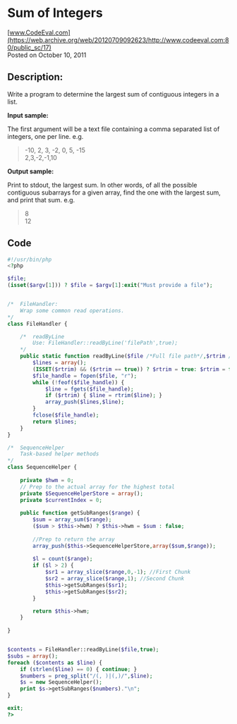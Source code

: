 # Sum of Integers <br />
[www.CodeEval.com](https://web.archive.org/web/20120709092623/http://www.codeeval.com:80/public_sc/17) <br />
Posted on October 10, 2011

## Description:

Write a program to determine the largest sum of contiguous integers in a list.

**Input sample:**

The first argument will be a text file containing a comma separated list of integers, one per line. e.g.

> -10, 2, 3, -2, 0, 5, -15<br />2,3,-2,-1,10

**Output sample:**

Print to stdout, the largest sum. In other words, of all the possible contiguous subarrays for a given array, find the one with the largest sum, and print that sum.
e.g.

> 8<br />12

## Code

```php
#!/usr/bin/php
<?php

$file;
(isset($argv[1])) ? $file = $argv[1]:exit("Must provide a file");


/*  FileHandler:
    Wrap some common read operations.
*/
class FileHandler { 

    /*  readByLine
        Use: FileHandler::readByLine('filePath',true);
    */
    public static function readByLine($file /*Full file path*/,$rtrim /*Boolean*/) { // Return an array of lines
        $lines = array();
        (ISSET($rtrim) && ($rtrim == true)) ? $rtrim = true: $rtrim = false;
        $file_handle = fopen($file, "r");
        while (!feof($file_handle)) {
            $line = fgets($file_handle);
            if ($rtrim) { $line = rtrim($line); }
            array_push($lines,$line);
        }
        fclose($file_handle);
        return $lines;
    }
}

/*  SequenceHelper
    Task-based helper methods
*/
class SequenceHelper {
    
    private $hwm = 0;
    // Prep to the actual array for the highest total
    private $SequenceHelperStore = array();
    private $currentIndex = 0;
    
    public function getSubRanges($range) {
        $sum = array_sum($range);
        ($sum > $this->hwm) ? $this->hwm = $sum : false;
        
        //Prep to return the array
        array_push($this->SequenceHelperStore,array($sum,$range));
    
        $l = count($range);
        if ($l > 2) {
            $sr1 = array_slice($range,0,-1); //First Chunk
            $sr2 = array_slice($range,1); //Second Chunk            
            $this->getSubRanges($sr1);
            $this->getSubRanges($sr2);
        }

        return $this->hwm;
    }
    
}


$contents = FileHandler::readByLine($file,true);
$subs = array();
foreach ($contents as $line) {
    if (strlen($line) == 0) { continue; }
    $numbers = preg_split("/(, )|(,)/",$line);
    $s = new SequenceHelper();
    print $s->getSubRanges($numbers)."\n";
}

exit;
?>
```